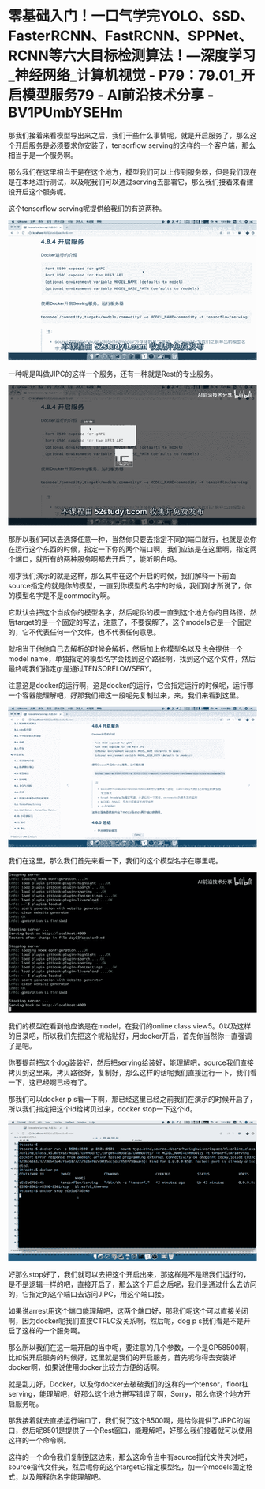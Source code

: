 # 零基础入门！一口气学完YOLO、SSD、FasterRCNN、FastRCNN、SPPNet、RCNN等六大目标检测算法！—深度学习_神经网络_计算机视觉 - P79：79.01_开启模型服务79 - AI前沿技术分享 - BV1PUmbYSEHm

那我们接着来看模型导出来之后，我们干些什么事情呢，就是开启服务了，那么这个开启服务是必须要求你安装了，tensorflow serving的这样的一个客户端，那么相当于是一个服务啊。

那么我们在这里相当于是在这个地方，模型我们可以上传到服务器，但是我们现在是在本地进行测试，以及呢我们可以通过serving去部署它，那么我们接着来看建设开启这个服务呢。

这个tensorflow serving呢提供给我们的有这两种。

![](img/6845f2c28e1c8408501436006a4a42cf_1.png)

一种呢是叫做JIPC的这样一个服务，还有一种就是Rest的专业服务。

![](img/6845f2c28e1c8408501436006a4a42cf_3.png)

那所以我们可以去选择任意一种，当然你只要去指定不同的端口就行，也就是说你在运行这个东西的时候，指定一下你的两个端口啊，我们应该是在这里啊，指定两个端口，就所有的两种服务啊都去开启了，能听明白吗。

刚才我们演示的就是这样，那么其中在这个开启的时候，我们解释一下前面source指定的就是你的模型，一直到你模型的名字的时候，我们刚才所说了，你的模型名字是不是commodity啊。

它默认会把这个当成你的模型名字，然后呢你的模一直到这个地方你的目路径，然后target的是一个固定的写法，注意了，不要误解了，这个models它是一个固定的，它不代表任何一个文件，也不代表任何意思。

就相当于他他自己去解析的时候会解析，然后加上你模型名以及也会提供一个model name，单独指定的模型名字会找到这个路径啊，找到这个这个文件，然后最终呢我们指定gt是通过TENSORFLOWSERY。

注意这是docker的运行啊，这是docker的运行，它会指定运行的时候呢，运行哪一个容器能理解吧，好那我们把这一段呢先复制过来，来，我们来看到这里。



![](img/6845f2c28e1c8408501436006a4a42cf_5.png)

我们在这里，那么我们首先来看一下，我们的这个模型名字在哪里呢。

![](img/6845f2c28e1c8408501436006a4a42cf_7.png)

我们的模型在看到他应该是在model，在我们的online class view5。0以及这样的目录吧，所以我们先把这个呢粘贴好，用docker开启，首先你当然你一直强调了是吧。

你要提前把这个dog装装好，然后把serving给装好，能理解吧，source我们直接拷贝到这里来，拷贝路径好，复制好，那么这样的话呢我们直接运行一下，我们看一下，这已经啊已经有了。

那我们可以docker p s看一下啊，那已经这里已经之前我们在演示的时候开启了，所以我们指定把这个id给拷贝过来，docker stop一下这个id。



![](img/6845f2c28e1c8408501436006a4a42cf_9.png)

好那么stop好了，我们就可以去把这个开启出来，那这样是不是跟我们运行的，是不是逻辑一样的吧，直接开启了，那么这个开启之后呢，我们是通过什么去访问的，它指定的这个端口去访问JIPC，用这个端口接。

如果说arrest用这个端口能理解吧，这两个端口好，那我们呢这个可以直接关闭啊，因为docker呢我们直接CTRLC没关系啊，然后呢，dog p s我们看是不是开启了这样的一个服务啊。

那么所以我们在这一端开启的当中呢，要注意的几个参数，一个是GP58500啊，比如说开启服务的时候好，这里就是我们的开启服务，首先呢你得去安装好docker啊，如果说使用docker比较方方便的话啊。

就是乱刀好，Docker，以及你docker去破破我们的这样的一个tensor，floor杠serving，能理解吧，好那么这个地方拼写错误了啊，Sorry，那么你这个地方开启服务呢。

那我接着就去直接运行端口了，我们说了这个8500啊，是给你提供了JRPC的端口，然后呢8501是提供了一个Rest窗口，能理解吧，好那么我们接着就可以使用这样的一个命令啊。

这样的一个命令我们复制到这边来，那么这命令当中有source指代文件夹对吧，source指代文件夹，然后呢你的这个target它指定模型名，加一个models固定格式，以及解释你名字能理解吧。

